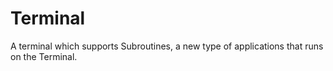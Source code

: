 # Terminal
A terminal which supports Subroutines, a new type of applications that runs on the Terminal.
